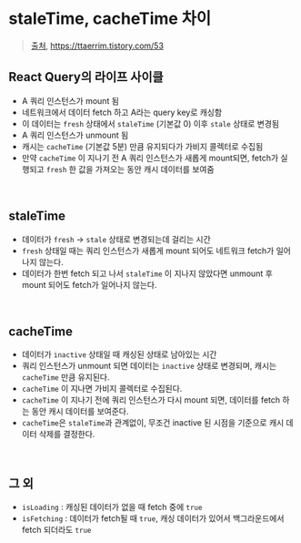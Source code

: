 # staleTime, cacheTime 차이

> [출처](https://yrnana.dev/post/2021-04-10-react-query-staletime-cachetime/), https://ttaerrim.tistory.com/53

## React Query의 라이프 사이클

- A 쿼리 인스턴스가 mount 됨
- 네트워크에서 데이터 fetch 하고 A라는 query key로 캐싱함
- 이 데이터는 `fresh` 상태에서 `staleTime` (기본값 0) 이후 `stale` 상태로 변경됨
- A 쿼리 인스턴스가 unmount 됨
- 캐시는 `cacheTime` (기본값 5분) 만큼 유지되다가 가비지 콜렉터로 수집됨
- 만약 `cacheTime` 이 지나기 전 A 쿼리 인스턴스가 새롭게 mount되면, fetch가 실행되고 `fresh` 한 값을 가져오는 동안 캐시 데이터를 보여줌

<br />

## staleTime

- 데이터가 `fresh` -> `stale` 상태로 변경되는데 걸리는 시간
- `fresh` 상태일 때는 쿼리 인스턴스가 새롭게 mount 되어도 네트워크 fetch가 일어나지 않는다.
- 데이터가 한번 fetch 되고 나서 `staleTime` 이 지나지 않았다면 unmount 후 mount 되어도 fetch가 일어나지 않는다.

<br />

## cacheTime

- 데이터가 `inactive` 상태일 때 캐싱된 상태로 남아있는 시간
- 쿼리 인스턴스가 unmount 되면 데이터는 `inactive` 상태로 변경되며, 캐시는 `cacheTime` 만큼 유지된다.
- `cacheTime` 이 지나면 가비지 콜렉터로 수집된다.
- `cacheTime` 이 지나기 전에 쿼리 인스턴스가 다시 mount 되면, 데이터를 fetch 하는 동안 캐시 데이터를 보여준다.
- `cacheTime`은 `staleTime`과 관계없이, 무조건 inactive 된 시점을 기준으로 캐시 데이터 삭제를 결정한다.

<br/>

## 그 외

- `isLoading` : 캐싱된 데이터가 없을 때 fetch 중에 `true`
- `isFetching` : 데이터가 fetch될 때 `true`, 캐싱 데이터가 있어서 백그라운드에서 fetch 되더라도 `true`

